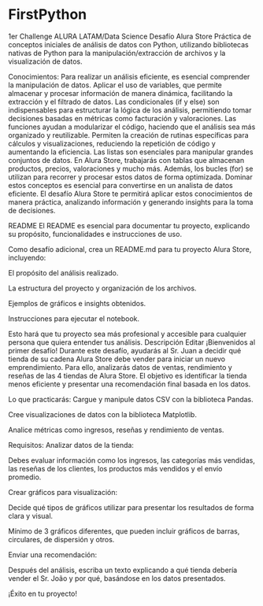# FirstPython
1er Challenge ALURA LATAM/Data Science
Desafío Alura Store
Práctica de conceptos iniciales de análisis de datos con Python, utilizando bibliotecas nativas de Python para la manipulación/extracción de archivos y la visualización de datos.

Conocimientos:
Para realizar un análisis eficiente, es esencial comprender la manipulación de datos.
Aplicar el uso de variables, que permite almacenar y procesar información de manera dinámica, facilitando la extracción y el filtrado de datos.
Las condicionales (if y else) son indispensables para estructurar la lógica de los análisis, permitiendo tomar decisiones basadas en métricas como facturación y valoraciones.
Las funciones ayudan a modularizar el código, haciendo que el análisis sea más organizado y reutilizable. Permiten la creación de rutinas específicas para cálculos y visualizaciones, reduciendo la repetición de código y aumentando la eficiencia.
Las listas son esenciales para manipular grandes conjuntos de datos. En Alura Store, trabajarás con tablas que almacenan productos, precios, valoraciones y mucho más. Además, los bucles (for) se utilizan para recorrer y procesar estos datos de forma optimizada.
Dominar estos conceptos es esencial para convertirse en un analista de datos eficiente. El desafío Alura Store te permitirá aplicar estos conocimientos de manera práctica, analizando información y generando insights para la toma de decisiones.

README
El README es esencial para documentar tu proyecto, explicando su propósito, funcionalidades e instrucciones de uso.

Como desafío adicional, crea un README.md para tu proyecto Alura Store, incluyendo:

El propósito del análisis realizado.

La estructura del proyecto y organización de los archivos.

Ejemplos de gráficos e insights obtenidos.

Instrucciones para ejecutar el notebook.

Esto hará que tu proyecto sea más profesional y accesible para cualquier persona que quiera entender tus análisis.
Descripción
Editar
¡Bienvenidos al primer desafío!
Durante este desafío, ayudarás al Sr. Juan a decidir qué tienda de su cadena Alura Store debe vender para iniciar un nuevo emprendimiento. Para ello, analizarás datos de ventas, rendimiento y reseñas de las 4 tiendas de Alura Store. El objetivo es identificar la tienda menos eficiente y presentar una recomendación final basada en los datos.

Lo que practicarás:
Cargue y manipule datos CSV con la biblioteca Pandas.

Cree visualizaciones de datos con la biblioteca Matplotlib.

Analice métricas como ingresos, reseñas y rendimiento de ventas.

Requisitos:
Analizar datos de la tienda:

Debes evaluar información como los ingresos, las categorías más vendidas, las reseñas de los clientes, los productos más vendidos y el envío promedio.

 

Crear gráficos para visualización:

Decide qué tipos de gráficos utilizar para presentar los resultados de forma clara y visual.

Mínimo de 3 gráficos diferentes, que pueden incluir gráficos de barras, circulares, de dispersión y otros.

 

Enviar una recomendación:

Después del análisis, escriba un texto explicando a qué tienda debería vender el Sr. João y por qué, basándose en los datos presentados.

¡Éxito en tu proyecto!
